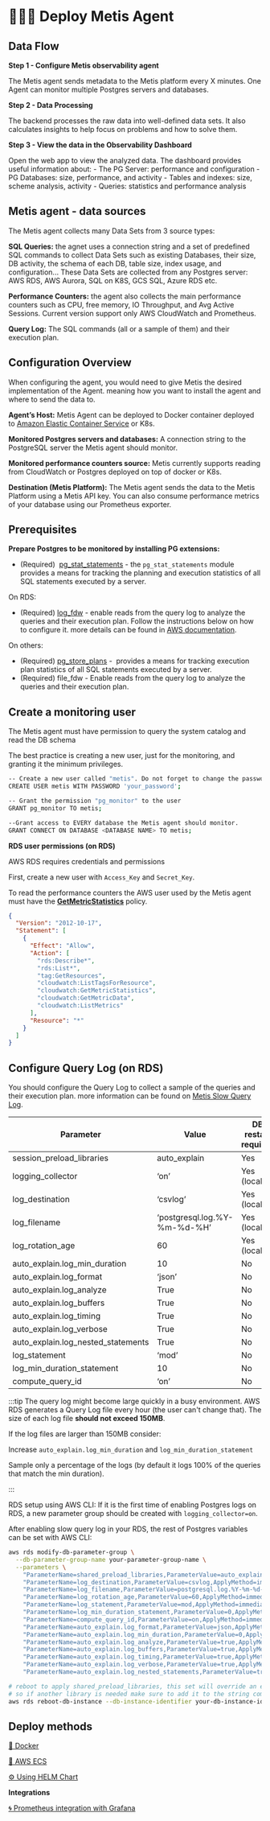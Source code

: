 # 🤵🏻‍♂️ Deploy Metis Agent

## Data Flow

**Step 1 - Configure Metis observability agent**

The Metis agent sends metadata to the Metis platform every X minutes. One Agent can monitor multiple Postgres servers and databases.

**Step 2 - Data Processing**

The backend processes the raw data into well-defined data sets. It also calculates insights to help focus on problems and how to solve them.

**Step 3 - View the data in the Observability Dashboard**

Open the web app to view the analyzed data. The dashboard provides useful information about: - The PG Server: performance and configuration - PG Databases: size, performance, and activity - Tables and indexes: size, scheme analysis, activity - Queries: statistics and performance analysis

## Metis agent - data sources

The Metis agent collects many Data Sets from 3 source types:

**SQL Queries:** the agnet uses a connection string and a set of predefined SQL commands to collect Data Sets such as existing Databases, their size, DB activity, the schema of each DB, table size, index usage, and configuration... These Data Sets are collected from any Postgres server: AWS RDS, AWS Aurora, SQL on K8S, GCS SQL, Azure RDS etc.

**Performance Counters:** the agent also collects the main performance counters such as CPU, free memory, IO Throughput, and Avg Active Sessions. Current version support only AWS CloudWatch and Prometheus.

**Query Log:** The SQL commands (all or a sample of them) and their execution plan.

## Configuration Overview

When configuring the agent, you would need to give Metis the desired implementation of the Agent. meaning how you want to install the agent and where to send the data to.

**Agent’s Host:** Metis Agent can be deployed to Docker container deployed to [Amazon Elastic Container Service](https://aws.amazon.com/ecs/) or K8s.

**Monitored Postgres servers and databases:** A connection string to the PostgreSQL server the Metis agent should monitor.

**Monitored performance counters source:** Metis currently supports reading from CloudWatch or Postgres deployed on top of docker or K8s.

**Destination (Metis Platform):** The Metis agent sends the data to the Metis Platform using a Metis API key. You can also consume performance metrics of your database using our Prometheus exporter.

## Prerequisites

**Prepare Postgres to be monitored by installing PG extensions:**

- (Required)  [pg_stat_statements](https://www.postgresql.org/current/pgstatstatements.html) - the `pg_stat_statements` module provides a means for tracking the planning and execution statistics of all SQL statements executed by a server.

On RDS:

- (Required) [log_fdw](https://github.com/aws/postgresql-logfdw) - enable reads from the query log to analyze the queries and their execution plan. Follow the instructions below on how to configure it. more details can be found in [AWS documentation](https://github.com/aws/postgresql-logfdw).

On others:

- (Required) [pg_store_plans](https://ossc-db.github.io/pg_store_plans/) -  provides a means for tracking execution plan statistics of all SQL statements executed by a server.
- (Required) file_fdw - Enable reads from the query log to analyze the queries and their execution plan.

## Create a monitoring user

The Metis agent must have permission to query the system catalog and read the DB schema

The best practice is creating a new user, just for the monitoring, and granting it the minimum privileges.

```bash
-- Create a new user called "metis". Do not forget to change the password.
CREATE USER metis WITH PASSWORD 'your_password';

-- Grant the permission "pg_monitor" to the user
GRANT pg_monitor TO metis;

--Grant access to EVERY database the Metis agent should monitor.
GRANT CONNECT ON DATABASE <DATABASE NAME> TO metis;
```

**RDS user permissions (on RDS)**

AWS RDS requires credentials and permissions

First, create a new user with `Access_Key` and `Secret_Key`.

To read the performance counters the AWS user used by the Metis agent must have the **[GetMetricStatistics](https:/.aws.amazon.com/AmazonCloudWatch/latest/APIReference/API_GetMetricStatistics.html)** policy.

```json
{
  "Version": "2012-10-17",
  "Statement": [
    {
      "Effect": "Allow",
      "Action": [
        "rds:Describe*",
        "rds:List*",
        "tag:GetResources",
        "cloudwatch:ListTagsForResource",
        "cloudwatch:GetMetricStatistics",
        "cloudwatch:GetMetricData",
        "cloudwatch:ListMetrics"
      ],
      "Resource": "*"
    }
  ]
}
```

## Configure Query Log (on RDS)

You should configure the Query Log to collect a sample of the queries and their execution plan. more information can be found on [Metis Slow Query Log](https://www.npmjs.com/package/@metis-data/slow-query-log).

| Parameter                          | Value                        | DB restart required |
| ---------------------------------- | ---------------------------- | ------------------- |
| session_preload_libraries          | auto_explain                 | Yes                 |
| logging_collector                  | ‘on’                         | Yes (locally)       |
| log_destination                    | ‘csvlog’                     | Yes (locally)       |
| log_filename                       | ‘postgresql.log.%Y-%m-%d-%H’ | Yes (locally)       |
| log_rotation_age                   | 60                           | Yes (locally)       |
| auto_explain.log_min_duration      | 10                           | No                  |
| auto_explain.log_format            | ‘json’                       | No                  |
| auto_explain.log_analyze           | True                         | No                  |
| auto_explain.log_buffers           | True                         | No                  |
| auto_explain.log_timing            | True                         | No                  |
| auto_explain.log_verbose           | True                         | No                  |
| auto_explain.log_nested_statements | True                         | No                  |
| log_statement                      | ‘mod’                        | No                  |
| log_min_duration_statement         | 10                           | No                  |
| compute_query_id                   | ‘on’                         | No                  |

:::tip
The query log might become large quickly in a busy environment. AWS RDS generates a Query Log file every hour (the user can't change that). The size of each log file **should not exceed 150MB**.

If the log files are larger than 150MB consider:

Increase `auto_explain.log_min_duration` and `log_min_duration_statement`

Sample only a percentage of the logs (by default it logs 100% of the queries that match the min duration).

:::

RDS setup using AWS CLI: If it is the first time of enabling Postgres logs on RDS, a new parameter group should be created with `logging_collector=on`.

After enabling slow query log in your RDS, the rest of Postgres variables can be set with AWS CLI:

```bash
aws rds modify-db-parameter-group \
  --db-parameter-group-name your-parameter-group-name \
  --parameters \
    "ParameterName=shared_preload_libraries,ParameterValue=auto_explain,ApplyMethod=pending-reboot" \
    "ParameterName=log_destination,ParameterValue=csvlog,ApplyMethod=immediate" \
    "ParameterName=log_filename,ParameterValue=postgresql.log.%Y-%m-%d-%H,ApplyMethod=immediate" \
    "ParameterName=log_rotation_age,ParameterValue=60,ApplyMethod=immediate" \
    "ParameterName=log_statement,ParameterValue=mod,ApplyMethod=immediate" \
    "ParameterName=log_min_duration_statement,ParameterValue=0,ApplyMethod=immediate" \
    "ParameterName=compute_query_id,ParameterValue=on,ApplyMethod=immediate" \
    "ParameterName=auto_explain.log_format,ParameterValue=json,ApplyMethod=immediate" \
    "ParameterName=auto_explain.log_min_duration,ParameterValue=0,ApplyMethod=immediate" \
    "ParameterName=auto_explain.log_analyze,ParameterValue=true,ApplyMethod=immediate" \
    "ParameterName=auto_explain.log_buffers,ParameterValue=true,ApplyMethod=immediate" \
    "ParameterName=auto_explain.log_timing,ParameterValue=true,ApplyMethod=immediate" \
    "ParameterName=auto_explain.log_verbose,ParameterValue=true,ApplyMethod=immediate" \
    "ParameterName=auto_explain.log_nested_statements,ParameterValue=true,ApplyMethod=immediate"

# reboot to apply shared_preload_libraries, this set will override an exists values
# so if another library is needed make sure to add it to the string command
aws rds reboot-db-instance --db-instance-identifier your-db-instance-id
```

## Deploy methods

[🐳 Docker](Docker.md)

[💠 AWS ECS](AWS%20ECS.md)

[⚙️ Using HELM Chart](Using%20HELM%20Chart.md)

**Integrations**

[🌀 Prometheus integration with Grafana](Prometheus%20integration%20with%20Grafana.md)
